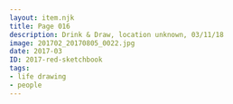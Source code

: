 ```yaml
---
layout: item.njk
title: Page 016
description: Drink & Draw, location unknown, 03/11/18
image: 201702_20170805_0022.jpg
date: 2017-03
ID: 2017-red-sketchbook
tags:  
- life drawing 
- people
---
```

